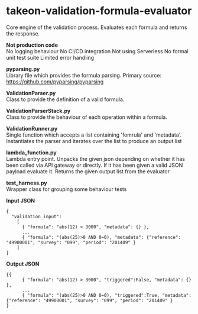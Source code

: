 # takeon-validation-formula-evaluator
Core engine of the validation process. Evaluates each formula and returns the response.


**Not production code** <br/>
No logging behaviour
No CI/CD integration
Not using Serverless
No formal unit test suite
Limited error handling

**pyparsing.py** <br/>
Library file which provides the formula parsing. 
Primary source: https://github.com/pyparsing/pyparsing

**ValidationParser.py** <br/>
Class to provide the definition of a valid formula.

**ValidationParserStack.py** <br/>
Class to provide the behaviour of each operation within a formula.

**ValidationRunner.py** <br/>
Single function which accepts a list containing 'fomrula' and 'metadata'.
Instantiates the parser and iterates over the list to produce an output list

**lambda_function.py** <br/>
Lambda entry point.
Unpacks the given json depending on whether it has been called via API gateway or directly.
If it has been given a valid JSON payload evaluate it.
Returns the given output list from the evaluator

**test_harness.py** <br/>
Wrapper class for grouping some behaviour tests


**Input JSON** <br/>
<pre><code>{
  "validation_input": 
    [
      { "formula": "abs(12) < 3000", "metadata": {} },
      ...
      { "formula": "(abs(25)>0 AND 0=0), "metadata": {"reference": "49900001", "survey": "099", "period": "201409" } 
    ]
}</pre></code>
**Output JSON** <br/>
<pre><code>{{
      { "formula": "abs(12) > 3000", "triggered":False, "metadata": {} },
      ...
      { "formula": "(abs(25)>0 AND 0=0), "triggered":True, "metadata": {"reference": "49900001", "survey": "099", "period": "201409" } 
}</pre></code>
